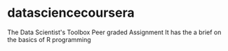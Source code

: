 # datasciencecoursera
The Data Scientist's Toolbox Peer graded Assignment 
It has the a brief on the basics of R programming

